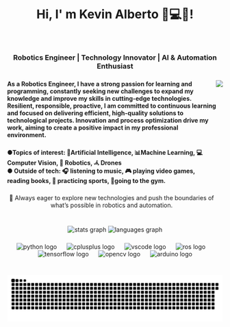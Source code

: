 <br clear="both">

<h1 align="center">Hi, I' m Kevin Alberto  👋💻🤖!</h1>

###

<br clear="both">

<h3 align="center">Robotics Engineer | Technology Innovator | AI & Automation Enthusiast</h3>

###

<img align="right" height="300" src="https://media3.giphy.com/media/v1.Y2lkPTc5MGI3NjExOHF1cWk2Y2s4ZTRmeHdncTUybmU5a3hyeHVnbWs2MWZsOHRqZnl3biZlcD12MV9pbnRlcm5hbF9naWZfYnlfaWQmY3Q9cw/q3kBTEbu3InMQ/giphy.gif"  />

###

<h4 align="left">As a Robotics Engineer, I have a strong passion for learning and programming, constantly seeking new challenges to expand my knowledge and improve my skills in cutting-edge technologies.<br>Resilient, responsible, proactive, I am committed to continuous learning and focused on delivering efficient, high-quality solutions to technological projects. Innovation and process optimization drive my work, aiming to create a positive impact in my professional environment.</h4>

###

<h4 align="left">●Topics of interest: 🤖Artificial Intelligence, 📊Machine Learning, 💻 Computer Vision, 🔩 Robotics, 𖥂 Drones<br>● Outside of tech: 🎧 listening to music, 🎮 playing video games, reading books, 🏈 practicing sports, 🦾going to the gym.</h4>

###

<p align="center">🚀 Always eager to explore new technologies and push the boundaries of what’s possible in robotics and automation.</p>

###

<br clear="both">

<div align="center">
  <img src="https://github-readme-stats.vercel.app/api?username=KevinAlberto01&hide_title=false&hide_rank=false&show_icons=true&include_all_commits=true&count_private=true&disable_animations=false&theme=tokyonight&locale=en&hide_border=false" height="200" alt="stats graph"  />
  <img src="https://github-readme-stats.vercel.app/api/top-langs?username=KevinAlberto01&locale=en&hide_title=false&layout=compact&card_width=320&langs_count=5&theme=tokyonight&hide_border=false" height="200" alt="languages graph"  />
</div>

###

<div align="center">
  <img src="https://cdn.jsdelivr.net/gh/devicons/devicon/icons/python/python-original.svg" height="115" alt="python logo"  />
  <img width="15" />
  <img src="https://cdn.jsdelivr.net/gh/devicons/devicon/icons/cplusplus/cplusplus-original.svg" height="115" alt="cplusplus logo"  />
  <img width="15" />
  <img src="https://cdn.jsdelivr.net/gh/devicons/devicon/icons/vscode/vscode-original.svg" height="115" alt="vscode logo"  />
  <img width="15" />
  <img src="https://skillicons.dev/icons?i=ros" height="115" alt="ros logo"  />
  <img width="15" />
  <img src="https://skillicons.dev/icons?i=tensorflow" height="115" alt="tensorflow logo"  />
  <img width="15" />
  <img src="https://cdn.jsdelivr.net/gh/devicons/devicon/icons/opencv/opencv-original.svg" height="115" alt="opencv logo"  />
  <img width="15" />
  <img src="https://cdn.jsdelivr.net/gh/devicons/devicon/icons/arduino/arduino-original-wordmark.svg" height="115" alt="arduino logo"  />
</div>

###

<br clear="both">

<img src="https://raw.githubusercontent.com/KevinAlberto01/KevinAlberto01/output/snake.svg" alt="Snake animation" />

###
